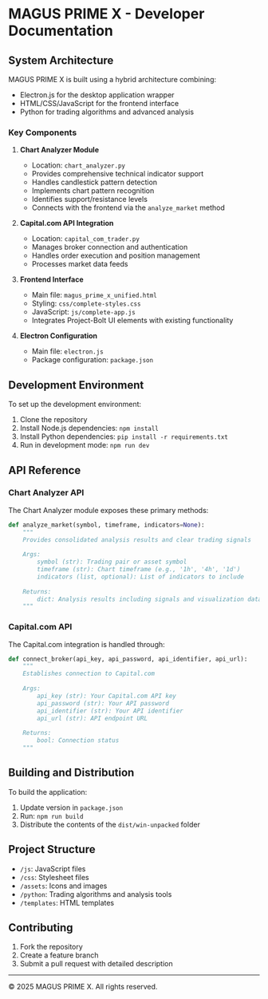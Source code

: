 # MAGUS PRIME X - Developer Documentation

## System Architecture

MAGUS PRIME X is built using a hybrid architecture combining:
- Electron.js for the desktop application wrapper
- HTML/CSS/JavaScript for the frontend interface
- Python for trading algorithms and advanced analysis

### Key Components

1. **Chart Analyzer Module**
   - Location: `chart_analyzer.py`
   - Provides comprehensive technical indicator support
   - Handles candlestick pattern detection
   - Implements chart pattern recognition
   - Identifies support/resistance levels
   - Connects with the frontend via the `analyze_market` method

2. **Capital.com API Integration**
   - Location: `capital_com_trader.py`
   - Manages broker connection and authentication
   - Handles order execution and position management
   - Processes market data feeds

3. **Frontend Interface**
   - Main file: `magus_prime_x_unified.html`
   - Styling: `css/complete-styles.css`
   - JavaScript: `js/complete-app.js`
   - Integrates Project-Bolt UI elements with existing functionality

4. **Electron Configuration**
   - Main file: `electron.js`
   - Package configuration: `package.json`

## Development Environment

To set up the development environment:

1. Clone the repository
2. Install Node.js dependencies: `npm install`
3. Install Python dependencies: `pip install -r requirements.txt`
4. Run in development mode: `npm run dev`

## API Reference

### Chart Analyzer API

The Chart Analyzer module exposes these primary methods:

```python
def analyze_market(symbol, timeframe, indicators=None):
    """
    Provides consolidated analysis results and clear trading signals
    
    Args:
        symbol (str): Trading pair or asset symbol
        timeframe (str): Chart timeframe (e.g., '1h', '4h', '1d')
        indicators (list, optional): List of indicators to include
        
    Returns:
        dict: Analysis results including signals and visualization data
    """
```

### Capital.com API

The Capital.com integration is handled through:

```python
def connect_broker(api_key, api_password, api_identifier, api_url):
    """
    Establishes connection to Capital.com
    
    Args:
        api_key (str): Your Capital.com API key
        api_password (str): Your API password
        api_identifier (str): Your API identifier
        api_url (str): API endpoint URL
        
    Returns:
        bool: Connection status
    """
```

## Building and Distribution

To build the application:

1. Update version in `package.json`
2. Run: `npm run build`
3. Distribute the contents of the `dist/win-unpacked` folder

## Project Structure

- `/js`: JavaScript files
- `/css`: Stylesheet files
- `/assets`: Icons and images
- `/python`: Trading algorithms and analysis tools
- `/templates`: HTML templates

## Contributing

1. Fork the repository
2. Create a feature branch
3. Submit a pull request with detailed description

---

© 2025 MAGUS PRIME X. All rights reserved.
